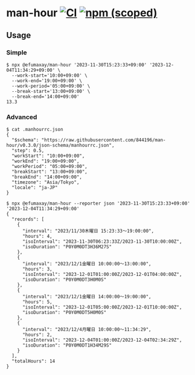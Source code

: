 # man-hour [![CI](https://github.com/844196/man-hour/actions/workflows/ci.yml/badge.svg)](https://github.com/844196/man-hour/actions/workflows/ci.yml) [![npm (scoped)](https://img.shields.io/npm/v/%40efumaxay/man-hour)](https://www.npmjs.com/package/@efumaxay/man-hour)

## Usage

### Simple

```console
$ npx @efumaxay/man-hour '2023-11-30T15:23:33+09:00' '2023-12-04T11:34:29+09:00' \
  --work-start='10:00+09:00' \
  --work-end='19:00+09:00' \
  --work-period='05:00+09:00' \
  --break-start='13:00+09:00' \
  --break-end='14:00+09:00'
13.3
```

### Advanced

```console
$ cat .manhourrc.json
{
  "$schema": "https://raw.githubusercontent.com/844196/man-hour/v0.3.0/json-schema/manhourrc.json",
  "step": 0.5,
  "workStart": "10:00+09:00",
  "workEnd": "19:00+09:00",
  "workPeriod": "05:00+09:00",
  "breakStart": "13:00+09:00",
  "breakEnd": "14:00+09:00",
  "timezone": "Asia/Tokyo",
  "locale": "ja-JP"
}

$ npx @efumaxay/man-hour --reporter json '2023-11-30T15:23:33+09:00' '2023-12-04T11:34:29+09:00'
{
  "records": [
    {
      "interval": "2023/11/30木曜日 15:23:33～19:00:00",
      "hours": 4,
      "isoInterval": "2023-11-30T06:23:33Z/2023-11-30T10:00:00Z",
      "isoDuration": "P0Y0M0DT3H36M27S"
    },
    {
      "interval": "2023/12/1金曜日 10:00:00～13:00:00",
      "hours": 3,
      "isoInterval": "2023-12-01T01:00:00Z/2023-12-01T04:00:00Z",
      "isoDuration": "P0Y0M0DT3H0M0S"
    },
    {
      "interval": "2023/12/1金曜日 14:00:00～19:00:00",
      "hours": 5,
      "isoInterval": "2023-12-01T05:00:00Z/2023-12-01T10:00:00Z",
      "isoDuration": "P0Y0M0DT5H0M0S"
    },
    {
      "interval": "2023/12/4月曜日 10:00:00～11:34:29",
      "hours": 2,
      "isoInterval": "2023-12-04T01:00:00Z/2023-12-04T02:34:29Z",
      "isoDuration": "P0Y0M0DT1H34M29S"
    }
  ],
  "totalHours": 14
}
```
